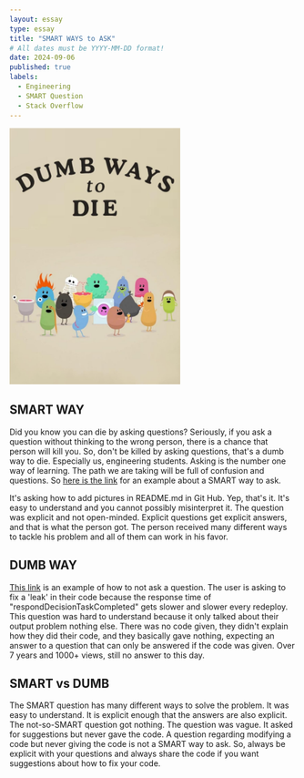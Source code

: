 ```yaml
---
layout: essay
type: essay
title: "SMART WAYS to ASK"
# All dates must be YYYY-MM-DD format!
date: 2024-09-06
published: true
labels:
  - Engineering
  - SMART Question
  - Stack Overflow
---
```


<img width="300" class="rounded float-start pe-4" src="../img/Dumbways2die.jpg">

## SMART WAY
Did you know you can die by asking questions? Seriously, if you ask a question without thinking to the wrong person, there is a chance that person will kill you. 
So, don't be killed by asking questions, that's a dumb way to die. Especially us, engineering students. Asking is the number one way of learning. The path we are taking 
will be full of confusion and questions. So [here is the link](https://stackoverflow.com/questions/14494747/how-to-add-images-to-readme-md-on-github) for an example about 
a SMART way to ask.

It's asking how to add pictures in README.md in Git Hub. Yep, that's it. It's easy to understand and you cannot possibly misinterpret it. The question was explicit and not open-minded. Explicit questions get explicit answers, and that is what the person got. The person received many different ways to tackle his problem and all of them can work in his favor. 

## DUMB WAY

[This link](https://stackoverflow.com/questions/42464585/swf-responddecisiontaskcompleted-call-response-time-degrade-overtime) is an example of how to not ask a question. The user is asking to fix a 'leak' in their code because the response time of "respondDecisionTaskCompleted" gets slower and slower every redeploy. This question was hard to understand because it only talked about their output problem nothing else. There was no code given, they didn't explain how they did their code, and they basically gave nothing, expecting an answer to a question that can only be answered if the code was given. Over 7 years and 1000+ views, still no answer to this day.

## SMART vs DUMB
The SMART question has many different ways to solve the problem. It was easy to understand. It is explicit enough that the answers are also explicit. The not-so-SMART question got nothing. The question was vague. It asked for suggestions but never gave the code. A question regarding modifying a code but never giving the code is not a SMART way to ask. So, always be explicit with your questions and always share the code if you want suggestions about how to fix your code. 
